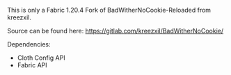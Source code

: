 This is only a Fabric 1.20.4 Fork of BadWitherNoCookie-Reloaded from kreezxil.

Source can be found here: https://gitlab.com/kreezxil/BadWitherNoCookie/

Dependencies:
- Cloth Config API
- Fabric API

